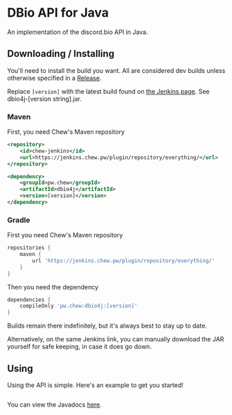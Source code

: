 # DBio API for Java

An implementation of the discord.bio API in Java.

## Downloading / Installing

You'll need to install the build you want. All are considered dev builds unless otherwise specified in a [Release](https://github.com/JavaAPIs/dbio4j/releases).

Replace `[version]` with the latest build found on [the Jenkins page](https://jenkins.chew.pw/job/JavaAPIs/job/dbio4j/lastSuccessfulBuild/). See dbio4j-[version string].jar.

### Maven

First, you need Chew's Maven repository
```xml
<repository>
    <id>chew-jenkins</id>
    <url>https://jenkins.chew.pw/plugin/repository/everything/</url>
</repository>
```
```xml
<dependency>
    <groupId>pw.chew</groupId>
    <artifactId>dbio4j</artifactId>
    <version>[version]</version>
</dependency>
```

### Gradle

First you need Chew's Maven repository
```groovy
repositories {
    maven {
        url 'https://jenkins.chew.pw/plugin/repository/everything/'
    }
}
```
Then you need the dependency
```groovy
dependencies {
    compileOnly 'pw.chew:dbio4j:[version]'
}
```

Builds remain there indefinitely, but it's always best to stay up to date.

Alternatively, on the same Jenkins link, you can manually download the JAR yourself for safe keeping, in case it does go down.

## Using

Using the API is simple. Here's an example to get you started!

```java
```

You can view the Javadocs [here](https://jenkins.chew.pw/job/JavaAPIs/job/dbio4j/javadoc/overview-summary.html).
